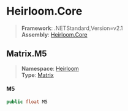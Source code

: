 # Heirloom.Core

> **Framework**: .NETStandard,Version=v2.1  
> **Assembly**: [Heirloom.Core][0]  

## Matrix.M5

> **Namespace**: [Heirloom][0]  
> **Type**: [Matrix][1]  

#### M5

```cs
public float M5
```

[0]: ../../../Heirloom.Core.md
[1]: ../Matrix.md
